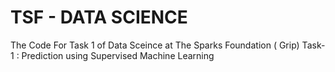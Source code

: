 # TSF - DATA SCIENCE
The Code For Task 1 of Data Sceince at The Sparks Foundation ( Grip)
Task-1 : Prediction using Supervised Machine Learning
